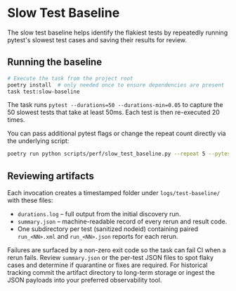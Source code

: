 # Slow Test Baseline

The slow test baseline helps identify the flakiest tests by repeatedly running
pytest's slowest test cases and saving their results for review.

## Running the baseline

```bash
# Execute the task from the project root
poetry install  # only needed once to ensure dependencies are present
task test:slow-baseline
```

The task runs `pytest --durations=50 --durations-min=0.05` to capture the 50
slowest tests that take at least 50ms. Each test is then re-executed 20 times.

You can pass additional pytest flags or change the repeat count directly via the
underlying script:

```bash
poetry run python scripts/perf/slow_test_baseline.py --repeat 5 --pytest-args "-m slow"
```

## Reviewing artifacts

Each invocation creates a timestamped folder under `logs/test-baseline/` with
these files:

- `durations.log` – full output from the initial discovery run.
- `summary.json` – machine-readable record of every rerun and result code.
- One subdirectory per test (sanitized nodeid) containing paired
  `run_<NN>.xml` and `run_<NN>.json` reports for each rerun.

Failures are surfaced by a non-zero exit code so the task can fail CI when a
rerun fails. Review `summary.json` or the per-test JSON files to spot flaky
cases and determine if quarantine or fixes are required. For historical tracking
commit the artifact directory to long-term storage or ingest the JSON payloads
into your preferred observability tool.
